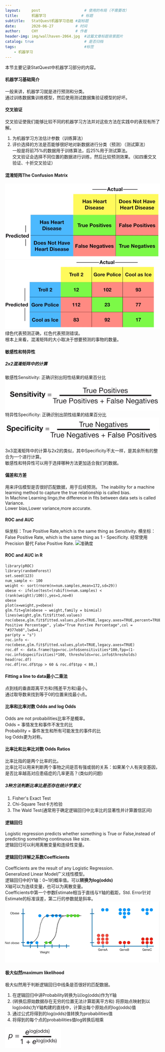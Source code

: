 ```yaml
---
layout:     post   				    # 使用的布局（不需要改）
title:      机器学习				# 标题 
subtitle:   StatQuest机器学习总结 #副标题
date:       2020-06-27			# 时间
author:     CHY					# 作者
header-img: img/wallhaven-2064.jpg 	#这篇文章标题背景图片
catalog: true 						# 是否归档
tags:								#标签
    - 机器学习
---
```

本节主要记录StatQuest中机器学习部分的内容。

#### 机器学习基础简介
一般来讲，机器学习就是进行预测和分类。<br>
通过训练数据集训练模型，然后使用测试数据集验证模型的好坏。<br>

#### 交叉验证
交叉验证使我们能够比较不同的机器学习方法并对这些方法在实践中的表现有所了解。<br>
1. 为机器学习方法估计参数（训练算法）
2. 评价选择的方法是否能够很好地对新数据进行分类（预测）（测试算法）<br>
一般是将前75%的数据用于训练算法，后25%用于测试算法。<br>
交叉验证会选择不同位置的数据进行训练，然后比较预测效果。（如四重交叉验证、十折交叉验证）

#### 混淆矩阵The Confusion Matrix
![简单混淆矩阵](https://github.com/chenhongyubio/chenhongyubio.github.io/raw/master/img/简单混淆矩阵.png)
![复杂混淆矩阵](https://github.com/chenhongyubio/chenhongyubio.github.io/raw/master/img/复杂混淆矩阵.png)
绿色代表预测正确，红色代表预测错误。<br>
根本上来看，混淆矩阵的大小取决于想要预测的事物的数量。<br>

#### 敏感性和特异性
##### 2x2混淆矩阵中的计算
敏感性Sensitivity: 正确识别出阳性结果的结果百分比
![敏感性](https://github.com/chenhongyubio/chenhongyubio.github.io/raw/master/img/Sensitivity.png)
特异性Specificity: 正确识别出阴性结果的结果百分比
![特异性](https://github.com/chenhongyubio/chenhongyubio.github.io/raw/master/img/Specificity.png)
3x3混淆矩阵中的计算与2x2的类似，其中Specificity不太一样，是其余所有的整合为一个进行计算。<br>
敏感性和特异性可以用于选择哪种方法更加适合我们的数据。

#### 偏差和方差
用来评估模型是否很好匹配数据，用于后续预测。
The inability for a machine learning method to capture the true relationship is called bias.<br>
In Machine Learning lingo,the difference in fits between data sets is called Variance.<br>
Lower bias,Lower variance,more accurate.

#### ROC and AUC
纵坐标：True Positive Rate,which is the same thing as Sensitivity.
横坐标：False Positive Rate, which is the same thing as 1 - Specificity.
经常使用Precision 替代 False Positive Rate.
![准确度](https://github.com/chenhongyubio/chenhongyubio.github.io/raw/master/Precision.png)

#### ROC and AUC in R
```
library(pROC)
library(randomForest)
set.seed(123)
num_sample <- 100
weight <- sort(rnorm(n=num.samples,mean=172,sd=29))
obese <- ifelse(test=(rubif(n=num.samples) < (rank(weight)/100)),yes=1,no=0)
obese
plot(x=weight,y=obese)
glm.fit=glm(obese ~ weight,family = binmial)
lines(weight,glm.fit$fitted.values)
roc(obese,glm.fit$fitted.values,plot=TRUE,legacy.axes=TRUE,percent=TRUE,xlab="False Positive Percentage", ylab="True Postive Percentage",col = "#377eb8",lwd=4,)
par(pty = "s")
roc.info <- roc(obese,glm.fit$fitted.values,plot=TRUE,legacy.axes=TRUE)
roc.df <- data.frame(tpp=roc.info$sensitivities*100,fpp=(1-roc.info$specifivities)*100, thresholds=roc.info$thresholds)
head(roc.df)
roc.df[roc.df$tpp > 60 & roc.df$tpp < 80,]
```

#### Fitting a line to data最小二乘法
点到线的垂直距离平方和(残差平方和)最小。<br>
通过取导数来找到等于0的位置来找最小点。

#### 比率和比率对数 Odds and log Odds
Odds are not probabilities比率不是概率。<br>
Odds = 事情发生和事件不发生的比 <br>
Probability = 事件发生和所有可能发生的事件的比 <br>
log Odds更为对称。<br>

#### 比率比和比率比对数 Odds Ratios
比率比指的是两个比率的比。<br>
比率比可以用来判断两个事物之间是否有强或弱的关系：如果某个人有突变基因，是否比率越高对应患癌症的几率更高？(类似的问题)<br>
##### 3种方法判断比率比是否存在统计学意义
1. Fisher's Exact Test
2. Chi-Square Test卡方检验
3. The Wald Test(通常用于确定逻辑回归中比率比的显著性并计算置信区间)

#### 逻辑回归
Logistic regression predicts whether something is True or False,instead of predicting something continuous like size.<br>
逻辑回归可以利用离散变量和连续性变量。

#### 逻辑回归详解之系数Coefficients
Coefficients are the result of any Logistic Regression.<br>
Generalized Linear Model广义线性模型。<br>
逻辑回归中的Y轴：0~1的概率值。可以**转换为log(odds)**<br>
X轴可以为连续变量，也可以为离散变量。<br>
Coefficients中第一个参数Estimate相当于直线与Y轴的截距，Std. Error针对Estimate的标准误差，第二行的参数就是斜率。<br>
![两种变量](https://github.com/chenhongyubio/chenhongyubio.github.io/raw/master/img/逻辑回归Coefficients.png)

#### 极大似然maximum likelihood
极大似然用于判断逻辑回归中线条是否很好的匹配数据。
1. 在逻辑回归中讲Probability转换为以log(odds)作为Y轴
2. (转换后原始数据存在无穷的位置无法计算距离平方和) 将原始点映射到以log(odds)为Y轴构建的直线中，计算出每个原始点的log(odds)值
3. 通过公式将得到的log(odds)值转换为probabilities值
4. 将得到的每个点的probabilities值log转换后相乘

![两种变量](https://github.com/chenhongyubio/chenhongyubio.github.io/raw/master/img/逻辑回归--极大似然1.png)

